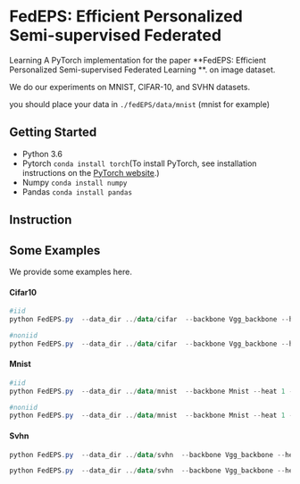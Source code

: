 # FedEPS:  Efficient Personalized Semi-supervised Federated
Learning 
A PyTorch implementation for the paper **FedEPS:  Efficient Personalized Semi-supervised Federated
Learning **. on image dataset.

We do our experiments on MNIST, CIFAR-10, and SVHN datasets.

you should place your data in `./fedEPS/data/mnist` (mnist for example)

## Getting Started

- Python 3.6
- Pytorch  `conda install torch`(To install PyTorch, see installation instructions on the [PyTorch website](https://pytorch.org/get-started/locally).)
- Numpy   `conda install numpy`
- Pandas   `conda install pandas`

## Instruction



## Some Examples

We provide some examples here.

#### Cifar10

```powershell
#iid
python FedEPS.py  --data_dir ../data/cifar  --backbone Vgg_backbone --heat 1 --prunetimes 5  --num_users 100 --heat-epochs 120  --dataset cifar10  --batch_size 10 --num_epochs 400 --label_rate 0.1 --iid iid --local_finetune 3 --distill_round 5 --device cuda:0  --log_fn fedeps-cifar-iid 
```

```powershell
#noniid
python FedEPS.py  --data_dir ../data/cifar  --backbone Vgg_backbone --heat 1 --prunetimes 5  --num_users 100 --heat-epochs 120  --dataset cifar10  --batch_size 10 --num_epochs 400 --label_rate 0.1 --iid noniid --local_finetune 3 --distill_round 5 --device cuda:0  --log_fn fedeps-noniid
```

#### Mnist

```powershell
#iid
python FedEPS.py  --data_dir ../data/mnist  --backbone Mnist --heat 1 --prunetimes 3  --num_users 100 --heat-epochs 10  --dataset mnist  --batch_size 10 --num_epochs 400 --label_rate 0.1 --iid iid --local_finetune 3 --distill_round 5 --device cuda:0  --log_fn fedeps-mnist-iid 
```

```powershell
#noniid
python FedEPS.py  --data_dir ../data/mnist  --backbone Mnist --heat 1 --prunetimes 3  --num_users 100 --heat-epochs 10  --dataset mnist  --batch_size 10 --num_epochs 400 --label_rate 0.1 --iid nonid --local_finetune 3 --distill_round 5 --device cuda:0  --log_fn fedeps-mnist-noniid
```

#### Svhn

```powershell
python FedEPS.py  --data_dir ../data/svhn  --backbone Vgg_backbone --heat 1 --prunetimes 5  --num_users 100 --heat-epochs 100  --dataset svhn  --batch_size 10 --num_epochs 400 --label_rate 0.1 --iid iid --local_finetune 3 --distill_round 5 --device cuda:0  --log_fn fedeps-svhn-iid
```

```powershell
python FedEPS.py  --data_dir ../data/svhn  --backbone Vgg_backbone --heat 1 --prunetimes 5  --num_users 100 --heat-epochs 100  --dataset svhn  --batch_size 10 --num_epochs 400 --label_rate 0.1 --iid noniid --local_finetune 3 --distill_round 5 --device cuda:0  --log_fn fedeps-svhn-noniid
```

